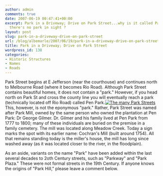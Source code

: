 ```yaml
---
author: admin
comments: true
date: 2007-06-19 00:47:41+00:00
excerpt: Park in a Driveway; Drive on Park Street...why is it called Park Street when
  there's no park in sight ?
layout: post
slug: park-in-a-driveway-drive-on-park-street
url: /blog/albemarle/2007/06/19/park-in-a-driveway-drive-on-park-street/
title: Park in a Driveway; Drive on Park Street
wordpress_id: 138
categories:
- Historic Structures
- Names
- Roads
---
```


Park Street begins at E Jefferson (near the courthouse) and continues north to Melbourne Road (where it becomes Rio Road). Although Park Street contains beautiful homes, it does not contain a "park." However, if you head north on Park St and cross the county line you will eventually reach a park (technically located off Rio Road) called Pen Park.[![The many Park Streets](http://www.locohistory.org/blog/wp-content/uploads/2007/06/parkstsigns.jpg)](http://www.locohistory.org/blog/?attachment_id=139) This, however, is not the eponymous "park." Rather, Park Street was named after Park Mill, owned by the same person who owned the plantation at Pen Park: Dr George Gilmer. Dr. Gilmer and his family lived at Pen Park from 1777 to 1800; many of these individuals are buried on the premise in a family cemetery. The mill was located along Meadow Creek. Today a sign marks the spot with its earlier name: Cochran's Mill (built around 1754). All that remains standing today is the miller's house, the mill has long since washed away (as it was located closer to the river, in the floodplain).

As an aside, variants on the name "Park" have been added within the last several decades to 2oth Century streets, such as "Parkway" and "Park Plaza." These were not formal streets in the 19th Century. If anyone knows the origins of "Park Hill," please leave a comment below.
